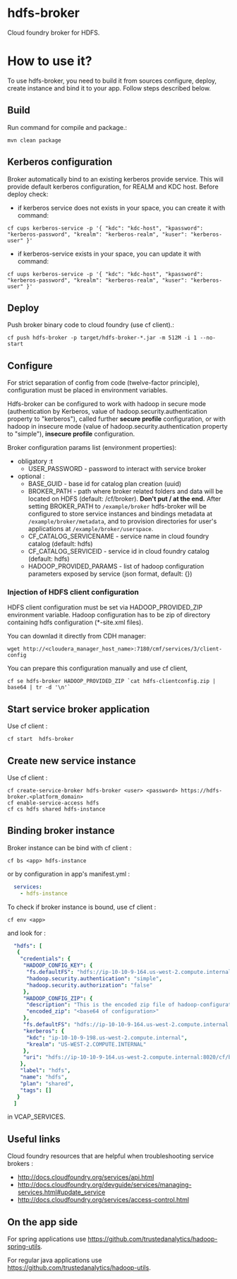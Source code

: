 hdfs-broker
===========

Cloud foundry broker for HDFS.

# How to use it?
To use hdfs-broker, you need to build it from sources configure, deploy, create instance and bind it to your app. Follow steps described below. 

## Build 
Run command for compile and package.: 
```
mvn clean package
```

## Kerberos configuration
Broker automatically bind to an existing kerberos provide service. This will provide default kerberos configuration, for REALM and KDC host. Before deploy check:

- if kerberos service does not exists in your space, you can create it with command:
```
cf cups kerberos-service -p '{ "kdc": "kdc-host", "kpassword": "kerberos-password", "krealm": "kerberos-realm", "kuser": "kerberos-user" }'
```

- if kerberos-service exists in your space, you can update it with command:
```
cf uups kerberos-service -p '{ "kdc": "kdc-host", "kpassword": "kerberos-password", "krealm": "kerberos-realm", "kuser": "kerberos-user" }'
```

## Deploy 
Push broker binary code to cloud foundry (use cf client).:
```
cf push hdfs-broker -p target/hdfs-broker-*.jar -m 512M -i 1 --no-start
```

## Configure
For strict separation of config from code (twelve-factor principle), configuration must be placed in environment variables.
 
Hdfs-broker can be configured to work with hadoop in secure mode (authentication by Kerberos, value of hadoop.security.authentication property to "kerberos"),
called further **secure profile** configuration, or with hadoop in insecure mode (value of hadoop.security.authentication property to "simple"), 
**insecure profile** configuration.

Broker configuration params list (environment properties):
* obligatory :t
  * USER_PASSWORD - password to interact with service broker
* optional :
  * BASE_GUID - base id for catalog plan creation (uuid)
  * BROKER_PATH - path where broker related folders and data will be located on HDFS (default: /cf/broker). **Don't put / at the end.** After setting BROKER_PATH to ```/example/broker``` hdfs-broker will be configured to store service instances and bindings metadata at ```/example/broker/metadata```, and to provision directories for user's applications at ```/example/broker/userspace```.
  * CF_CATALOG_SERVICENAME - service name in cloud foundry catalog (default: hdfs)
  * CF_CATALOG_SERVICEID - service id in cloud foundry catalog (default: hdfs)
  * HADOOP_PROVIDED_PARAMS - list of hadoop configuration parameters exposed by service (json format, default: {})

### Injection of HDFS client configuration
HDFS client configuration must be set via HADOOP_PROVIDED_ZIP environment variable. Hadoop configuration has to be zip of directory containing hdfs configuration (*-site.xml files).

You can downlad it directly from CDH manager:
```
wget http://<cloudera_manager_host_name>:7180/cmf/services/3/client-config
```

You can prepare this configuration manually and use cf client,  
```
cf se hdfs-broker HADOOP_PROVIDED_ZIP `cat hdfs-clientconfig.zip | base64 | tr -d '\n'`
```

## Start  service broker application

Use cf client :
```
cf start  hdfs-broker
```

## Create new service instance 
  
Use cf client : 
```
cf create-service-broker hdfs-broker <user> <password> https://hdfs-broker.<platform_domain>
cf enable-service-access hdfs
cf cs hdfs shared hdfs-instance
```

## Binding broker instance

Broker instance can be bind with cf client :
```
cf bs <app> hdfs-instance
```
or by configuration in app's manifest.yml : 
```yaml
  services:
    - hdfs-instance
```

To check if broker instance is bound, use cf client : 
```
cf env <app>
```
and look for : 
```yaml
  "hdfs": [
   {
    "credentials": {
     "HADOOP_CONFIG_KEY": {
      "fs.defaultFS": "hdfs://ip-10-10-9-164.us-west-2.compute.internal:8020",
      "hadoop.security.authentication": "simple",
      "hadoop.security.authorization": "false"
     },
     "HADOOP_CONFIG_ZIP": {
      "description": "This is the encoded zip file of hadoop-configuration",
      "encoded_zip": "<base64 of configuration>"
     },
     "fs.defaultFS": "hdfs://ip-10-10-9-164.us-west-2.compute.internal:8020",
     "kerberos": {
      "kdc": "ip-10-10-9-198.us-west-2.compute.internal",
      "krealm": "US-WEST-2.COMPUTE.INTERNAL"
     },
     "uri": "hdfs://ip-10-10-9-164.us-west-2.compute.internal:8020/cf/broker/instances/46f285c5-638e-4e30-9d68-7690928a8a29/"
    },
    "label": "hdfs",
    "name": "hdfs",
    "plan": "shared",
    "tags": []
   }
  ]
```
in VCAP_SERVICES.

## Useful links

Cloud foundry resources that are helpful when troubleshooting service brokers : 
 * http://docs.cloudfoundry.org/services/api.html
 * http://docs.cloudfoundry.org/devguide/services/managing-services.html#update_service
 * http://docs.cloudfoundry.org/services/access-control.html

## On the app side

For spring applications use https://github.com/trustedanalytics/hadoop-spring-utils. 

For regular java applications use https://github.com/trustedanalytics/hadoop-utils. 
